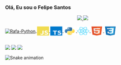### Olá, Eu sou o Felipe Santos

<div align="center">
  <a href="https://github.com/felipedsanta">
  <img height="180em" src="https://github-readme-stats.vercel.app/api?username=felipedsanta&show_icons=true&theme=dark&include_all_commits=true&count_private=true"/>
  <img height="180em" src="https://github-readme-stats.vercel.app/api/top-langs/?username=felipedsanta&layout=compact&langs_count=7&theme=dark"/>
</div>

  <div style="display: inline_block"><br>
    <img align="center" alt="Rafa-Python" height="30" width="40"
 src="https://cdn.jsdelivr.net/gh/devicons/devicon/icons/java/java-original.svg" />
    <img align="center" alt="Rafa-Js" height="30" width="40"  src="https://raw.githubusercontent.com/devicons/devicon/master/icons/javascript/javascript-plain.svg">
    <img align="center" alt="Rafa-Ts" height="30" width="40"  src="https://raw.githubusercontent.com/devicons/devicon/master/icons/typescript/typescript-plain.svg">
    <img align="center" alt="Rafa-Python" height="30" width="40"  src="https://raw.githubusercontent.com/devicons/devicon/master/icons/python/python-original.svg">
    <img align="center" alt="Rafa-React" height="30" width="40"                            src="https://raw.githubusercontent.com/devicons/devicon/master/icons/react/react-original.svg">
    <img align="center" alt="Rafa-HTML" height="30" width="40"  src="https://raw.githubusercontent.com/devicons/devicon/master/icons/html5/html5-original.svg">
    <img align="center" alt="Rafa-CSS" height="30" width="40"      src="https://raw.githubusercontent.com/devicons/devicon/master/icons/css3/css3-original.svg">
</div>
  
  ##
  
  <div> 
  <a href="https://instagram.com/felipe_saantos21" target="_blank"><img src="https://img.shields.io/badge/-Instagram-%23E4405F?style=for-the-badge&logo=instagram&logoColor=white" target="_blank"></a>
  <a href = "mailto:felipesaantos2109@gmail.com"><img src="https://img.shields.io/badge/-Gmail-%23333?style=for-the-badge&logo=gmail&logoColor=white" target="_blank"></a>
  <a href="https://www.linkedin.com/in/https://www.linkedin.com/in/felipe-santos-241812206" target="_blank"><img src="https://img.shields.io/badge/-LinkedIn-%230077B5?style=for-the-badge&logo=linkedin&logoColor=white" target="_blank"></a> 
 
  ![Snake animation](https://github.com/felipedsanta/felipedsanta/blob/output/github-contribution-grid-snake.svg)
 
</div>
